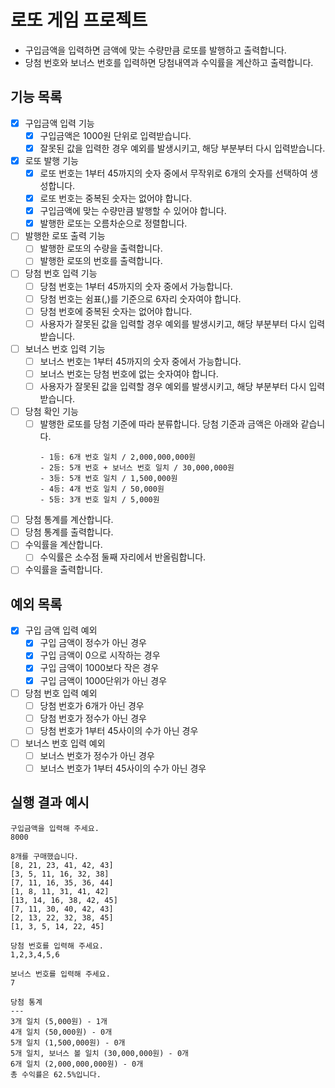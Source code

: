 # 로또 게임 프로젝트

- 구입금액을 입력하면 금액에 맞는 수량만큼 로또를 발행하고 출력합니다.
- 당첨 번호와 보너스 번호를 입력하면 당첨내역과 수익률을 계산하고 출력합니다.

## 기능 목록

- [x] 구입금액 입력 기능
  - [x] 구입금액은 1000원 단위로 입력받습니다.
  - [x] 잘못된 값을 입력한 경우 예외를 발생시키고, 해당 부분부터 다시 입력받습니다.
- [x] 로또 발행 기능
  - [x] 로또 번호는 1부터 45까지의 숫자 중에서 무작위로 6개의 숫자를 선택하여 생성합니다.
  - [x] 로또 번호는 중복된 숫자는 없어야 합니다.
  - [x] 구입금액에 맞는 수량만큼 발행할 수 있어야 합니다.
  - [x] 발행한 로또는 오름차순으로 정렬합니다.
- [ ] 발행한 로또 출력 기능
  - [ ] 발행한 로또의 수량을 출력합니다.
  - [ ] 발행한 로또의 번호를 출력합니다.
- [ ] 당첨 번호 입력 기능
  - [ ] 당첨 번호는 1부터 45까지의 숫자 중에서 가능합니다.
  - [ ] 당첨 번호는 쉼표(,)를 기준으로 6자리 숫자여야 합니다.
  - [ ] 당첨 번호에 중복된 숫자는 없어야 합니다.
  - [ ] 사용자가 잘못된 값을 입력할 경우 예외를 발생시키고, 해당 부분부터 다시 입력받습니다.
- [ ] 보너스 번호 입력 기능
  - [ ] 보너스 번호는 1부터 45까지의 숫자 중에서 가능합니다.
  - [ ] 보너스 번호는 당첨 번호에 없는 숫자여야 합니다.
  - [ ] 사용자가 잘못된 값을 입력할 경우 예외를 발생시키고, 해당 부분부터 다시 입력받습니다.
- [ ] 당첨 확인 기능
  - [ ] 발행한 로또를 당첨 기준에 따라 분류합니다. 당첨 기준과 금액은 아래와 같습니다.
    ```
    - 1등: 6개 번호 일치 / 2,000,000,000원
    - 2등: 5개 번호 + 보너스 번호 일치 / 30,000,000원
    - 3등: 5개 번호 일치 / 1,500,000원
    - 4등: 4개 번호 일치 / 50,000원
    - 5등: 3개 번호 일치 / 5,000원
    ```
- [ ] 당첨 통계를 계산합니다.
- [ ] 당첨 통계를 출력합니다.
- [ ] 수익률을 계산합니다.
  - [ ] 수익률은 소수점 둘째 자리에서 반올림합니다.
- [ ] 수익률을 출력합니다.

## 예외 목록

- [x] 구입 금액 입력 예외
  - [x] 구입 금액이 정수가 아닌 경우
  - [x] 구입 금액이 0으로 시작하는 경우
  - [x] 구입 금액이 1000보다 작은 경우
  - [x] 구입 금액이 1000단위가 아닌 경우
- [ ] 당첨 번호 입력 예외
  - [ ] 당첨 번호가 6개가 아닌 경우
  - [ ] 당첨 번호가 정수가 아닌 경우
  - [ ] 당첨 번호가 1부터 45사이의 수가 아닌 경우
- [ ] 보너스 번호 입력 예외
  - [ ] 보너스 번호가 정수가 아닌 경우
  - [ ] 보너스 번호가 1부터 45사이의 수가 아닌 경우

## 실행 결과 예시

```
구입금액을 입력해 주세요.
8000

8개를 구매했습니다.
[8, 21, 23, 41, 42, 43]
[3, 5, 11, 16, 32, 38]
[7, 11, 16, 35, 36, 44]
[1, 8, 11, 31, 41, 42]
[13, 14, 16, 38, 42, 45]
[7, 11, 30, 40, 42, 43]
[2, 13, 22, 32, 38, 45]
[1, 3, 5, 14, 22, 45]

당첨 번호를 입력해 주세요.
1,2,3,4,5,6

보너스 번호를 입력해 주세요.
7

당첨 통계
---
3개 일치 (5,000원) - 1개
4개 일치 (50,000원) - 0개
5개 일치 (1,500,000원) - 0개
5개 일치, 보너스 볼 일치 (30,000,000원) - 0개
6개 일치 (2,000,000,000원) - 0개
총 수익률은 62.5%입니다.
```
